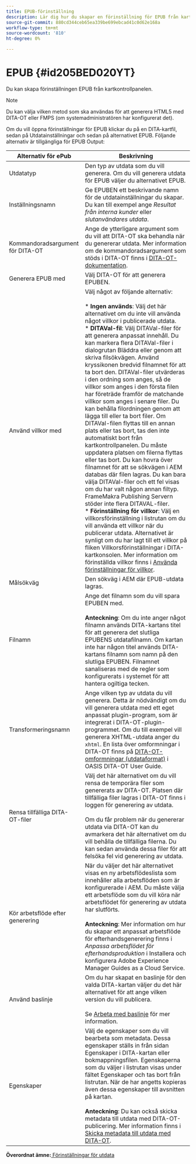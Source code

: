 ```yaml
---
title: EPUB-förinställning
description: Lär dig hur du skapar en förinställning för EPUB från kartpanelen. Konfigurera förinställningen för EPUB-utdata i AEM.
source-git-commit: 880cd344ceb65ea339be699ebcad41c0d62e168a
workflow-type: tm+mt
source-wordcount: '810'
ht-degree: 0%

---
```


# EPUB {#id205BED020YT}

Du kan skapa förinställningen EPUB från kartkontrollpanelen.

>[!NOTE]
>
> Du kan välja vilken metod som ska användas för att generera HTML5 med DITA-OT eller FMPS \(om systemadministratören har konfigurerat det\).

Om du vill öppna förinställningar för EPUB klickar du på en DITA-kartfil, sedan på Utdatainställningar och sedan på alternativet EPUB. Följande alternativ är tillgängliga för EPUB Output:

| Alternativ för ePub | Beskrivning |
| --- | --- |
| Utdatatyp | Den typ av utdata som du vill generera. Om du vill generera utdata för EPUB väljer du alternativet EPUB. |
| Inställningsnamn | Ge EPUBEN ett beskrivande namn för de utdatainställningar du skapar. Du kan till exempel ange _Resultat från interna kunder_ eller _slutanvändares utdata_. |
| Kommandoradsargument för DITA-OT | Ange de ytterligare argument som du vill att DITA-OT ska behandla när du genererar utdata. Mer information om de kommandoradsargument som stöds i DITA-OT finns i [DITA-OT-dokumentation](https://www.dita-ot.org/). |
| Generera EPUB med | Välj DITA-OT för att generera EPUBEN. |
| Använd villkor med | Välj något av följande alternativ:<br><br>* **Ingen används**: Välj det här alternativet om du inte vill använda något villkor i publicerade utdata.<br>* **DITAVal-fil**: Välj DITAVal-filer för att generera anpassat innehåll. Du kan markera flera DITAVal-filer i dialogrutan Bläddra eller genom att skriva filsökvägen. Använd kryssikonen bredvid filnamnet för att ta bort den. DITAVal-filer utvärderas i den ordning som anges, så de villkor som anges i den första filen har företräde framför de matchande villkor som anges i senare filer. Du kan behålla filordningen genom att lägga till eller ta bort filer. Om DITAVal-filen flyttas till en annan plats eller tas bort, tas den inte automatiskt bort från kartkontrollpanelen. Du måste uppdatera platsen om filerna flyttas eller tas bort. Du kan hovra över filnamnet för att se sökvägen i AEM databas där filen lagras. Du kan bara välja DITAVal-filer och ett fel visas om du har valt någon annan filtyp. FrameMakra Publishing Servern stöder inte flera DITAVAL-filer.<br>* **Förinställning för villkor**: Välj en villkorsförinställning i listrutan om du vill använda ett villkor när du publicerar utdata. Alternativet är synligt om du har lagt till ett villkor på fliken Villkorsförinställningar i DITA-kartkonsolen. Mer information om förinställda villkor finns i [Använda förinställningar för villkor](generate-output-use-condition-presets.md#id1825FL004PN). |
| Målsökväg | Den sökväg i AEM där EPUB-utdata lagras. |
| Filnamn | Ange det filnamn som du vill spara EPUBEN med.<br><br>**Anteckning**: Om du inte anger något filnamn används DITA-kartans titel för att generera det slutliga EPUBENS utdatafilnamn. Om kartan inte har någon titel används DITA-kartans filnamn som namn på den slutliga EPUBEN. Filnamnet sanaliseras med de regler som konfigurerats i systemet för att hantera ogiltiga tecken. |
| Transformeringsnamn | Ange vilken typ av utdata du vill generera. Detta är nödvändigt om du vill generera utdata med ett eget anpassat plugin-program, som är integrerat i DITA-OT-plugin-programmet. Om du till exempel vill generera XHTML-utdata anger du `xhtml`. En lista över omformningar i DITA-OT finns på [DITA-OT-omformningar (utdataformat)](http://www.dita-ot.org/2.3/user-guide/AvailableTransforms.md) i OASIS DITA-OT User Guide. |
| Rensa tillfälliga DITA-OT-filer | Välj det här alternativet om du vill rensa de temporära filer som genererats av DITA-OT. Platsen där tillfälliga filer lagras i DITA-OT finns i loggen för generering av utdata.<br><br>Om du får problem när du genererar utdata via DITA-OT kan du avmarkera det här alternativet om du vill behålla de tillfälliga filerna. Du kan sedan använda dessa filer för att felsöka fel vid generering av utdata. |
| Kör arbetsflöde efter generering | När du väljer det här alternativet visas en ny arbetsflödeslista som innehåller alla arbetsflöden som är konfigurerade i AEM. Du måste välja ett arbetsflöde som du vill köra när arbetsflödet för generering av utdata har slutförts.<br><br>**Anteckning**: Mer information om hur du skapar ett anpassat arbetsflöde för efterhandsgenerering finns i _Anpassa arbetsflödet för efterhandsproduktion_ i Installera och konfigurera Adobe Experience Manager Guides as a Cloud Service. |
| Använd baslinje | Om du har skapat en baslinje för den valda DITA-kartan väljer du det här alternativet för att ange vilken version du vill publicera.<br><br>Se [Arbeta med baslinje](generate-output-use-baseline-for-publishing.md#id1825FI0J0PF) för mer information. |
| Egenskaper | Välj de egenskaper som du vill bearbeta som metadata. Dessa egenskaper ställs in från sidan Egenskaper i DITA-kartan eller bokmappningsfilen. Egenskaperna som du väljer i listrutan visas under fältet Egenskaper och tas bort från listrutan. När de har angetts kopieras även dessa egenskaper till avsnitten på kartan.<br><br>**Anteckning**: Du kan också skicka metadata till utdata med DITA-OT-publicering. Mer information finns i [Skicka metadata till utdata med DITA-OT](pass-metadata-dita-ot.md#id21BJ00QD0XA). |

**Överordnat ämne:**[ Förinställningar för utdata](generate-output-understand-presets.md)
